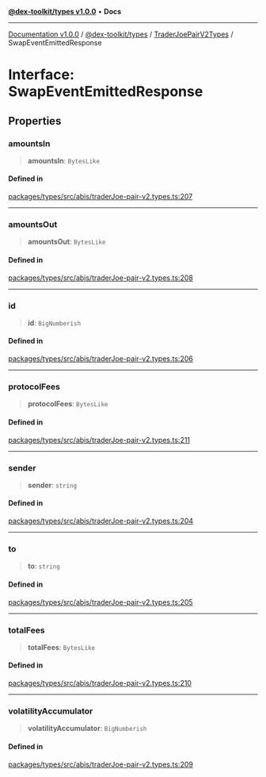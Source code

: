 [**@dex-toolkit/types v1.0.0**](../../../README.md) • **Docs**

***

[Documentation v1.0.0](../../../../../packages.md) / [@dex-toolkit/types](../../../README.md) / [TraderJoePairV2Types](../README.md) / SwapEventEmittedResponse

# Interface: SwapEventEmittedResponse

## Properties

### amountsIn

> **amountsIn**: `BytesLike`

#### Defined in

[packages/types/src/abis/traderJoe-pair-v2.types.ts:207](https://github.com/niZmosis/dex-toolkit/blob/3d8b41b44787b30fbea5de3ab4737662ffb61bc8/packages/types/src/abis/traderJoe-pair-v2.types.ts#L207)

***

### amountsOut

> **amountsOut**: `BytesLike`

#### Defined in

[packages/types/src/abis/traderJoe-pair-v2.types.ts:208](https://github.com/niZmosis/dex-toolkit/blob/3d8b41b44787b30fbea5de3ab4737662ffb61bc8/packages/types/src/abis/traderJoe-pair-v2.types.ts#L208)

***

### id

> **id**: `BigNumberish`

#### Defined in

[packages/types/src/abis/traderJoe-pair-v2.types.ts:206](https://github.com/niZmosis/dex-toolkit/blob/3d8b41b44787b30fbea5de3ab4737662ffb61bc8/packages/types/src/abis/traderJoe-pair-v2.types.ts#L206)

***

### protocolFees

> **protocolFees**: `BytesLike`

#### Defined in

[packages/types/src/abis/traderJoe-pair-v2.types.ts:211](https://github.com/niZmosis/dex-toolkit/blob/3d8b41b44787b30fbea5de3ab4737662ffb61bc8/packages/types/src/abis/traderJoe-pair-v2.types.ts#L211)

***

### sender

> **sender**: `string`

#### Defined in

[packages/types/src/abis/traderJoe-pair-v2.types.ts:204](https://github.com/niZmosis/dex-toolkit/blob/3d8b41b44787b30fbea5de3ab4737662ffb61bc8/packages/types/src/abis/traderJoe-pair-v2.types.ts#L204)

***

### to

> **to**: `string`

#### Defined in

[packages/types/src/abis/traderJoe-pair-v2.types.ts:205](https://github.com/niZmosis/dex-toolkit/blob/3d8b41b44787b30fbea5de3ab4737662ffb61bc8/packages/types/src/abis/traderJoe-pair-v2.types.ts#L205)

***

### totalFees

> **totalFees**: `BytesLike`

#### Defined in

[packages/types/src/abis/traderJoe-pair-v2.types.ts:210](https://github.com/niZmosis/dex-toolkit/blob/3d8b41b44787b30fbea5de3ab4737662ffb61bc8/packages/types/src/abis/traderJoe-pair-v2.types.ts#L210)

***

### volatilityAccumulator

> **volatilityAccumulator**: `BigNumberish`

#### Defined in

[packages/types/src/abis/traderJoe-pair-v2.types.ts:209](https://github.com/niZmosis/dex-toolkit/blob/3d8b41b44787b30fbea5de3ab4737662ffb61bc8/packages/types/src/abis/traderJoe-pair-v2.types.ts#L209)
